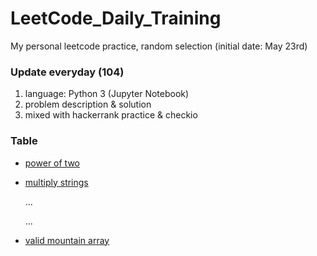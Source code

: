 # LeetCode_Daily_Training
My personal leetcode practice, random selection (initial date: May 23rd)
### Update everyday (104)
1) language: Python 3 (Jupyter Notebook)
2) problem description & solution 
3) mixed with hackerrank practice & checkio
### Table
* [power of two](https://github.com/xlyue92/LeetCode_Daily_Training/blob/master/%20power%20of%20two.ipynb)
* [multiply strings](https://github.com/xlyue92/LeetCode_Daily_Training/blob/master/multiply%20strings.ipynb)

     ...
     
     ...
   
* [valid mountain array](https://github.com/xlyue92/LeetCode_Daily_Training/blob/master/valid%20mountain%20array.ipynb)
